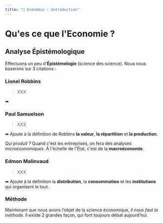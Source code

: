 ```yaml
---
title: "💸 Economie : Introduction"
---
```

# Qu'es ce que l'Economie ?
## Analyse Épistémologique

Effectuons un peu d'**Épistémologie** (science des science). Nous nous baserons sur 3 citations :

### Lionel Robbins
> XXX

➡
### Paul Samuelson
> XXX

➡ Ajoute à la définition de Robbins **la valeur**, **la répartition** et **la production**.

*Qui produit ?* Quand c'est les entreprises, on fera des analyses *microéconomiques*. À l'échelle de l'État, c'est de la **macroéconomie**.
### Edmon Malinvaud
> XXX

➡  Ajoute à la définition la **distribution**, la **consommation** et les **institutions** qui organisent le tout.

### Méthode
Maintenant que nous avons l'objet de la science économique, *il nous faut la méthode*. Il existe 2 grandes façon, qui font toujours débat aujourd'hui.